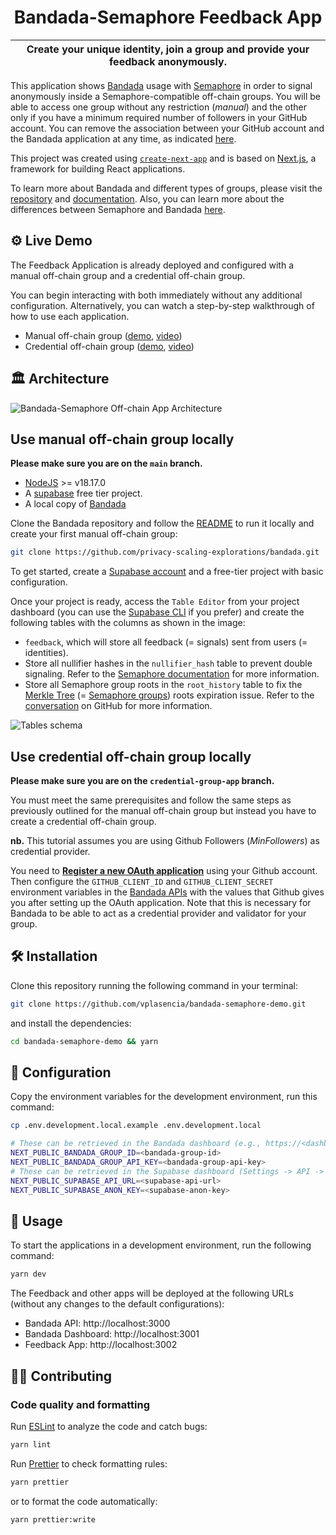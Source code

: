 <p align="center">
    <h1 align="center">
      Bandada-Semaphore Feedback App
    </h1>
</p>

| Create your unique identity, join a group and provide your feedback anonymously. |
| -------------------------------------------------------------------------------- |

This application shows [Bandada](https://github.com/privacy-scaling-explorations/bandada) usage with [Semaphore](https://github.com/semaphore-protocol/semaphore) in order to signal anonymously inside a Semaphore-compatible off-chain groups. You will be able to access one group without any restriction (_manual_) and the other only if you have a minimum required number of followers in your GitHub account. You can remove the association between your GitHub account and the Bandada application at any time, as indicated [here](https://docs.github.com/en/apps/oauth-apps/maintaining-oauth-apps/deleting-an-oauth-app).

This project was created using [`create-next-app`](https://github.com/vercel/next.js/tree/canary/packages/create-next-app) and is based on [Next.js](https://nextjs.org/), a framework for building React applications.

To learn more about Bandada and different types of groups, please visit the [repository](https://github.com/privacy-scaling-explorations/bandada) and [documentation](https://pse-team.notion.site/Bandada-82d0d9d3c6b64b7bb2a09d4c7647c083?pvs=4). Also, you can learn more about the differences between Semaphore and Bandada [here](https://pse-team.notion.site/pse-team/Bandada-vs-Semaphore-00d4bb92c9684bc0b1340301fc594dc9).

## ⚙️ Live Demo

The Feedback Application is already deployed and configured with a manual off-chain group and a credential off-chain group.

You can begin interacting with both immediately without any additional configuration. Alternatively, you can watch a step-by-step walkthrough of how to use each application.

- Manual off-chain group ([demo](https://bandada-semaphore-demo.vercel.app/), [video](https://youtu.be/ji6E5ES8JcI))
- Credential off-chain group ([demo](https://credential-semaphore-demo.vercel.app/), [video](https://youtu.be/K_rAzjDPYyI))

## :classical_building: Architecture

![Bandada-Semaphore Off-chain App Architecture](https://github.com/vplasencia/bandada-semaphore-demo/assets/52170174/b8d43564-01b3-4b7c-ae56-6efb1c5a8773)

## Use manual off-chain group locally

**Please make sure you are on the `main` branch.**

- [NodeJS](https://nodejs.org/en) >= v18.17.0
- A [supabase](https://supabase.com/) free tier project.
- A local copy of [Bandada](https://github.com/privacy-scaling-explorations/bandada)

Clone the Bandada repository and follow the [README](https://github.com/privacy-scaling-explorations/bandada/blob/main/README.md) to run it locally and create your first manual off-chain group:

```bash
git clone https://github.com/privacy-scaling-explorations/bandada.git
```

To get started, create a [Supabase account](https://supabase.com/dashboard/sign-up) and a free-tier project with basic configuration.

Once your project is ready, access the `Table Editor` from your project dashboard (you can use the [Supabase CLI](https://supabase.com/docs/guides/cli/local-development) if you prefer) and create the following tables with the columns as shown in the image:

- `feedback`, which will store all feedback (= signals) sent from users (= identities).
- Store all nullifier hashes in the `nullifier_hash` table to prevent double signaling. Refer to the [Semaphore documentation](https://docs.semaphore.pse.dev/glossary#nullifier) for more information.
- Store all Semaphore group roots in the `root_history` table to fix the [Merkle Tree](https://github.com/semaphore-protocol/semaphore/issues/98) (= [Semaphore groups](https://github.com/semaphore-protocol/semaphore/issues/98)) roots expiration issue. Refer to the [conversation](https://github.com/semaphore-protocol/semaphore/issues/98) on GitHub for more information.

![Tables schema](https://github.com/vplasencia/bandada-semaphore-demo/assets/20580910/e6c4362f-8f50-4ed2-87a1-a624a9b1052c)

## Use credential off-chain group locally

**Please make sure you are on the `credential-group-app` branch.**

You must meet the same prerequisites and follow the same steps as previously outlined for the manual off-chain group but instead you have to create a credential off-chain group.

**nb.** This tutorial assumes you are using Github Followers (_MinFollowers_) as credential provider.

You need to **[Register a new OAuth application](https://docs.github.com/en/apps/oauth-apps/building-oauth-apps/creating-an-oauth-app)** using your Github account. Then configure the `GITHUB_CLIENT_ID` and `GITHUB_CLIENT_SECRET` environment variables in the [Bandada APIs](https://github.com/privacy-scaling-explorations/bandada/blob/main/apps/api/.env.example) with the values that Github gives you after setting up the OAuth application. Note that this is necessary for Bandada to be able to act as a credential provider and validator for your group.

## 🛠 Installation

Clone this repository running the following command in your terminal:

```bash
git clone https://github.com/vplasencia/bandada-semaphore-demo.git
```

and install the dependencies:

```bash
cd bandada-semaphore-demo && yarn
```

## 🔧 Configuration

Copy the environment variables for the development environment, run this command:

```bash
cp .env.development.local.example .env.development.local
```

```bash
# These can be retrieved in the Bandada dashboard (e.g., https://<dashboard_url>/groups/off-chain/<group_id>).
NEXT_PUBLIC_BANDADA_GROUP_ID=<bandada-group-id>
NEXT_PUBLIC_BANDADA_GROUP_API_KEY=<bandada-group-api-key>
# These can be retrieved in the Supabase dashboard (Settings -> API -> URL / Project API keys).
NEXT_PUBLIC_SUPABASE_API_URL=<supabase-api-url>
NEXT_PUBLIC_SUPABASE_ANON_KEY=<supabase-anon-key>
```

## 📜 Usage

To start the applications in a development environment, run the following command:

```bash
yarn dev
```

The Feedback and other apps will be deployed at the following URLs (without any changes to the default configurations):

- Bandada API: http://localhost:3000
- Bandada Dashboard: http://localhost:3001
- Feedback App: http://localhost:3002

## 👨‍💻 Contributing

### Code quality and formatting

Run [ESLint](https://eslint.org/) to analyze the code and catch bugs:

```bash
yarn lint
```

Run [Prettier](https://prettier.io/) to check formatting rules:

```bash
yarn prettier
```

or to format the code automatically:

```bash
yarn prettier:write
```

